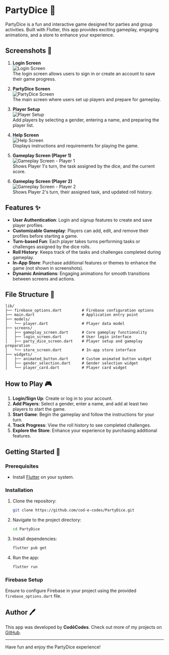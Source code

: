 
# PartyDice 🎲

PartyDice is a fun and interactive game designed for parties and group activities. Built with Flutter, this app provides exciting gameplay, engaging animations, and a store to enhance your experience.

## Screenshots 📸

1. **Login Screen**  
   ![Login Screen](./image1.png)  
   The login screen allows users to sign in or create an account to save their game progress.

2. **PartyDice Screen**  
   ![PartyDice Screen](./image2.png)  
   The main screen where users set up players and prepare for gameplay.

3. **Player Setup**  
   ![Player Setup](./image3.png)  
   Add players by selecting a gender, entering a name, and preparing the player list.

4. **Help Screen**  
   ![Help Screen](./image4.png)  
   Displays instructions and requirements for playing the game.

5. **Gameplay Screen (Player 1)**  
   ![Gameplay Screen - Player 1](./image5.png)  
   Shows Player 1's turn, the task assigned by the dice, and the current score.

6. **Gameplay Screen (Player 2)**  
   ![Gameplay Screen - Player 2](./image6.png)  
   Shows Player 2's turn, their assigned task, and updated roll history.

## Features ✨

- **User Authentication**: Login and signup features to create and save player profiles.
- **Customizable Gameplay**: Players can add, edit, and remove their profiles before starting a game.
- **Turn-based Fun**: Each player takes turns performing tasks or challenges assigned by the dice rolls.
- **Roll History**: Keeps track of the tasks and challenges completed during gameplay.
- **In-App Store**: Purchase additional features or themes to enhance the game (not shown in screenshots).
- **Dynamic Animations**: Engaging animations for smooth transitions between screens and actions.

## File Structure 📂

```plaintext
lib/
├── firebase_options.dart         # Firebase configuration options
├── main.dart                     # Application entry point
├── models/
│   └── player.dart               # Player data model
├── screens/
│   ├── gameplay_screen.dart      # Core gameplay functionality
│   ├── login_screen.dart         # User login interface
│   ├── party_dice_screen.dart    # Player setup and gameplay preparation
│   └── store_screen.dart         # In-app store interface
├── widgets/
│   ├── animated_button.dart      # Custom animated button widget
│   ├── gender_selection.dart     # Gender selection widget
│   └── player_card.dart          # Player card widget
```

## How to Play 🎮

1. **Login/Sign Up**: Create or log in to your account.
2. **Add Players**: Select a gender, enter a name, and add at least two players to start the game.
3. **Start Game**: Begin the gameplay and follow the instructions for your turn.
4. **Track Progress**: View the roll history to see completed challenges.
5. **Explore the Store**: Enhance your experience by purchasing additional features.

## Getting Started 🚀

### Prerequisites

- Install [Flutter](https://flutter.dev/docs/get-started/install) on your system.

### Installation

1. Clone the repository:
   ```bash
   git clone https://github.com/cod-e-codes/PartyDice.git
   ```

2. Navigate to the project directory:
   ```bash
   cd PartyDice
   ```

3. Install dependencies:
   ```bash
   flutter pub get
   ```

4. Run the app:
   ```bash
   flutter run
   ```

### Firebase Setup

Ensure to configure Firebase in your project using the provided `firebase_options.dart` file.

## Author 🖊️

This app was developed by **CodēCodes**. Check out more of my projects on [GitHub](https://github.com/cod-e-codes).

---

Have fun and enjoy the PartyDice experience!
